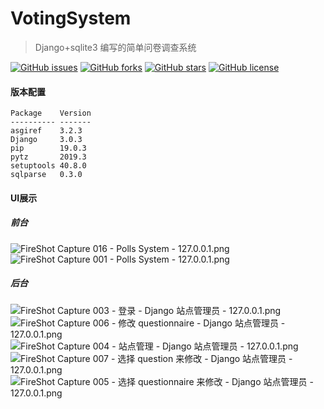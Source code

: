 # VotingSystem
>Django+sqlite3 编写的简单问卷调查系统


[![GitHub issues](https://img.shields.io/github/issues/saowu/VotingSystem.svg)](https://github.com/saowu/VotingSystem/issues)
[![GitHub forks](https://img.shields.io/github/forks/saowu/VotingSystem.svg)](https://github.com/saowu/VotingSystem/network)
[![GitHub stars](https://img.shields.io/github/stars/saowu/VotingSystem.svg)](https://github.com/saowu/VotingSystem/stargazers)
[![GitHub license](https://img.shields.io/github/license/saowu/VotingSystem.svg)](https://github.com/saowu/VotingSystem)


#### 版本配置
```
Package    Version
---------- -------
asgiref    3.2.3  
Django     3.0.3  
pip        19.0.3 
pytz       2019.3 
setuptools 40.8.0 
sqlparse   0.3.0 
```

#### UI展示

##### 前台
![FireShot Capture 016 - Polls System - 127.0.0.1.png](https://i.loli.net/2020/03/17/T1yrMv6JD3FmzNk.png)
![FireShot Capture 001 - Polls System - 127.0.0.1.png](https://i.loli.net/2020/02/28/Lnzxfjy7JKaEPos.png)

##### 后台
![FireShot Capture 003 - 登录 - Django 站点管理员 - 127.0.0.1.png](https://i.loli.net/2020/02/28/xPriyKjW1gzu63J.png)
![FireShot Capture 006 - 修改 questionnaire - Django 站点管理员 - 127.0.0.1.png](https://i.loli.net/2020/02/28/RIh9sDHtBQ4KdX5.png)
![FireShot Capture 004 - 站点管理 - Django 站点管理员 - 127.0.0.1.png](https://i.loli.net/2020/02/28/AzmlGcCYqhMBvry.png)
![FireShot Capture 007 - 选择 question 来修改 - Django 站点管理员 - 127.0.0.1.png](https://i.loli.net/2020/02/28/2FRsO7NKVEXSCgo.png)
![FireShot Capture 005 - 选择 questionnaire 来修改 - Django 站点管理员 - 127.0.0.1.png](https://i.loli.net/2020/02/28/AbxushIVoykGD4t.png)

